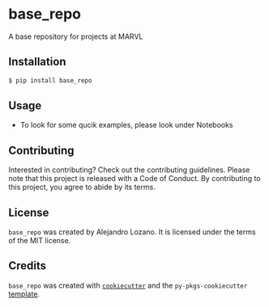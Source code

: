 # base_repo

A base repository for projects at MARVL

## Installation

```bash
$ pip install base_repo
```

## Usage

- To look for some qucik examples, please look under Notebooks
  

## Contributing

Interested in contributing? Check out the contributing guidelines. Please note that this project is released with a Code of Conduct. By contributing to this project, you agree to abide by its terms.

## License

`base_repo` was created by Alejandro Lozano. It is licensed under the terms of the MIT license.

## Credits

`base_repo` was created with [`cookiecutter`](https://cookiecutter.readthedocs.io/en/latest/) and the `py-pkgs-cookiecutter` [template](https://github.com/py-pkgs/py-pkgs-cookiecutter).

